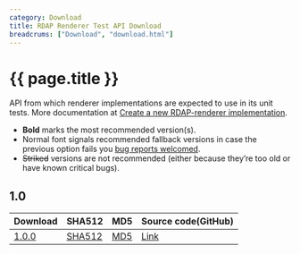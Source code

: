 ```yaml
---
category: Download
title: RDAP Renderer Test API Download
breadcrums: ["Download", "download.html"]
---
```


# {{ page.title }}

API from which renderer implementations are expected to use in its unit tests. More documentation at [Create a new RDAP-renderer implementation](renderer-implementation.html).

- **Bold** marks the most recommended version(s).
- Normal font signals recommended fallback versions in case the previous option fails you [bug reports welcomed](https://github.com/NICMx/rdap-renderer-test-api/issues).
- ~~Striked~~ versions are not recommended (either because they’re too old or have known critical bugs).


## 1.0

|Download |SHA512    |MD5    |Source code(GitHub)|
|:--------|:---------|:------|:---------|
|[1.0.0](https://github.com/NICMx/releases/)|[SHA512](https://github.com/NICMx/releases/)|[MD5](https://github.com/NICMx/releases/)|[Link](https://github.com/NICMx/)|

